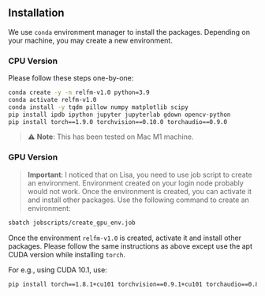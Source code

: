 ## Installation

We use `conda` environment manager to install the packages. Depending on your machine, you may create a new environment.

### CPU Version

Please follow these steps one-by-one:

```bash
conda create -y -n relfm-v1.0 python=3.9
conda activate relfm-v1.0
conda install -y tqdm pillow numpy matplotlib scipy
pip install ipdb ipython jupyter jupyterlab gdown opencv-python
pip install torch==1.9.0 torchvision==0.10.0 torchaudio==0.9.0
```

> :warning: **Note**: This has been tested on Mac M1 machine.

### GPU Version

> **Important**: I noticed that on Lisa, you need to use job script to create an environment. Environment created on your login node probably would not work. Once the environment is created, you can activate it and install other packages. Use the following command to create an environment:
```bash
sbatch jobscripts/create_gpu_env.job
```

Once the environment `relfm-v1.0` is created, activate it and install other packages.
Please follow the same instructions as above except use the apt CUDA version while installing `torch`.

For e.g., using CUDA 10.1, use:
```bash
pip install torch==1.8.1+cu101 torchvision==0.9.1+cu101 torchaudio==0.8.1 -f https://download.pytorch.org/whl/torch_stable.html
```

